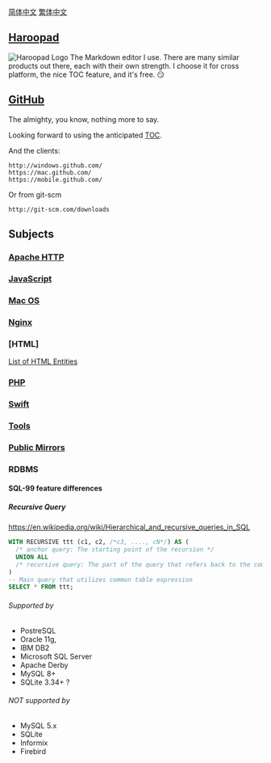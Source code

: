[简体中文](README.zh.md) [繁体中文](README.zh-Hant.md)


## [Haroopad](http://pad.haroopress.com/user.html)

![Haroopad Logo](http://pad.haroopress.com/assets/images/logo-small.png)
The Markdown editor I use. There are many similar products out there, each with their own strength. I choose it for cross platform, the nice TOC feature, and it's free. :smirk:


## [GitHub](http://github.com/)

The almighty, you know, nothing more to say.

Looking forward to using the anticipated [TOC](https://github.com/isaacs/github/issues/215).

And the clients:

```text
http://windows.github.com/
https://mac.github.com/
https://mobile.github.com/
```

Or from git-scm

```text
http://git-scm.com/downloads
```


## Subjects

### [Apache HTTP](apache.md)

### [JavaScript](js.md)

### [Mac OS](macos.md)

### [Nginx](nginx.md)

### [HTML]
[List of HTML Entities](html-entities.html)

### [PHP](php.md)

### [Swift](swift.md)

### [Tools](tools.md)

### [Public Mirrors](mirrors.md)

### RDBMS

#### SQL-99 feature differences

##### Recursive Query

https://en.wikipedia.org/wiki/Hierarchical_and_recursive_queries_in_SQL

```sql
WITH RECURSIVE ttt (c1, c2, /*c3, ...., cN*/) AS (
  /* anchor query: The starting point of the recursion */
  UNION ALL
  /* recursive query: The part of the query that refers back to the common table expression itself */
)
-- Main query that utilizes common table expression
SELECT * FROM ttt;
```

###### Supported by

* PostreSQL
* Oracle 11g,
* IBM DB2
* Microsoft SQL Server
* Apache Derby
* MySQL 8+
* SQLite 3.34+ ?

###### NOT supported by

* MySQL 5.x
* SQLite
* Informix
* Firebird
  
